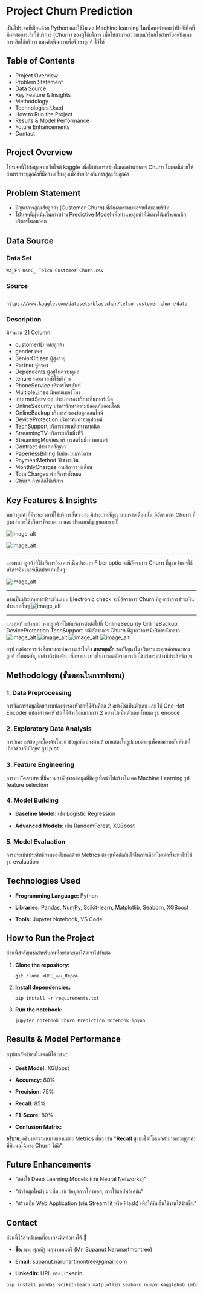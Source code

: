 # Project Churn Prediction 

เป็นโปรเจคที่เขียนด้วย Python และใช้โมเดล Machine learning ในเพื่อหาคำตอบว่าปัจจัยใดที่มีผลต่อการเลิกใช้บริการ (Churn) ของผู้ใช้บรืการ เพื่อให้สามารถวางแผนวิธีแก้ไขสำหรับลดปัญหาการเลิกใช้บริการ และดำเนินการเพื่อรักษาลูกค้าไว้ได้


## Table of Contents
* Project Overview
* Problem Statement
* Data Source
* Key Feature & Insights
* Methodology
* Technologies Used
* How to Run the Project
* Results & Model Performance
* Future Enhancements
* Contact 

## Project Overview
โปรเจคนี้ใช้ข้อมูลจากเว็บไซต์ kaggle เพื่อใช้ทำการสร้างโมเดลทำนายการ Churn โมเดลนี้ช่วยให้สามารถระบุลูกค้าที่มีความเสี่ยงสูงเพื่อช่วยป้องกันการสูญเสียลูกค้า

## Problem Statement
* ปัญหาการสูญเสียลูกค้า (Customer Churn) ที่ส่งผลกระทบต่อรายได้ของบริษัท
* โปรเจคนี้มุ่งเน้นในการสร้าง Predictive Model เพื่อทำนายลูกค้าที่มีแนวโน้มที่จะยกเลิกบริการในอนาคต

## Data Source

### Data Set 
```bash
WA_Fn-UseC_-Telco-Customer-Churn.csv
```


### Source

```bash

https://www.kaggle.com/datasets/blastchar/telco-customer-churn/data

```
### Description 
มีจำนวน 21 Column
* customerID  รหัสลูกค้า
* gender เพศ
* SeniorCitizen ผู้สูงอายุ
* Partner คู่ครอง
* Dependents ผู้อยู่ในความดูแล
* tenure ระยะเวลาที่ใช้บริการ
* PhoneService บริการโทรศัพท์
* MultipleLines มีหลายเบอร์โทร
* InternetService ประเภทของบริการอินเทอร์เน็ต
* OnlineSecurity บริการรักษาความปลอดภัยออนไลน์
* OnlineBackup บริการสำรองข้อมูลออนไลน์
* DeviceProtection บริการคุ้มครองอุปกรณ์
* TechSupport บริการช่วยเหลือทางเทคนิค
* StreamingTV บริการสตรีมมิ่งทีวี
* StreamingMovies บริการสตรีมมิ่งภาพยนตร์
* Contract ประเภทสัญญา
* PaperlessBilling รับบิลแบบกระดาษ
* PaymentMethod วิธีชำระเงิน
* MonthlyCharges ค่าบริการรายเดือน
* TotalCharges ค่าบริการทั้งหมด
* Churn การเลิกใช้บริการ

## Key Features & Insights

พบว่าลูกค้าที่มีระยะเวลาที่ใช้บริการสั้นๆ และ มีประเภทสัญญาแบบรายเดือนนั้น มีอัตราการ Churn ที่สูงกว่าการใช้บริการที่ระยะยาว และ ประเภทสัญญาแบบรายปี

![image_alt](https://github.com/Alanno25/Project-Churn-prediction/blob/2971766ce4764ddf2bfda496f038f5328d999437/tenure%20churn.png)

![image_alt](https://github.com/Alanno25/Project-Churn-prediction/blob/908ac5dd568e85eeb3e518104442876c85b37f50/contract%20Churn.png)

---

และพบว่าลูกค้าที่ใช้บริการอินเตอร์เน็ตประเภท Fiber optic จะมีอัตราการ Churn ที่สูงกว่าการใช้บริการอินเตอร์เน็ตประเภทอื่นๆ

![image_alt](https://github.com/Alanno25/Project-Churn-prediction/blob/d4cdf845b2d9243fac286bef1e365081f42f21f6/Internet%20service%20Churn.png)

---
หากเป็นประเภทการชำระเงินแบบ Electronic check จะมีอัตราการ Churn ที่สูงกว่าการชำระเงินประเภทอื่นๆ
![image_alt](https://github.com/Alanno25/Project-Churn-prediction/blob/bd553eac3fb885ecf4d69986b4f2fde8a649bba3/payment%20method%20Churn.png)

---

และสุดท้ายยังพบว่าหากลูกค้าที่ไม่มีบริการดังต่อไปนี้ OnlineSecurity  OnlineBackup DeviceProtection TechSupport จะมีอัตราการ Churn ที่สูงกว่าการมีบริการดังกล่าว
![image_alt](https://github.com/Alanno25/Project-Churn-prediction/blob/76ed70e98fa7011dfb0103d7c292ea47b0a3c0db/online%20sec%20Churn.png)
![image_alt](https://github.com/Alanno25/Project-Churn-prediction/blob/3cf72d3641705412579d4cca193a8a9e7c633c3f/Online%20backup%20Churn.png)
![image_alt](https://github.com/Alanno25/Project-Churn-prediction/blob/54462b6ea059ffc6bcd992dcb0dc90013a5c9f97/Device%20protect%20Churn.png)
![image_alt](https://github.com/Alanno25/Project-Churn-prediction/blob/6e6c88c4e91dfae825bd4bf1abea1b2608fe3143/Tech%20support%20Churn.png)


สรุป องค์กรควรเร่งศึกษาและทำความเข้าใจถึง **สาเหตุหลัก** ของปัญหาในบริการและคุณลักษณะของลูกค้าทั้งหมดที่ถูกกล่าวถึงข้างต้น เพื่อหาแนวทางในการลดอัตราการเลิกใช้บริการอย่างมีประสิทธิภาพ
## Methodology (ขั้นตอนในการทำงาน)

### 1. Data Preprocessing
การจัดการข้อมูลโดยการแปลงค่าของหัวข้อที่มีตัวเลือก 2 อย่างให้เป็นตัวเลข และ ใช้ One Hot Encoder แปลงค่าของหัวข้อที่มีตัวเลือกมากกว่า 2 อย่างให้เป็นตัวเลขทั้งหมด
รูป encode

### 2. Exploratory Data Analysis 
การวิเคราะห์ข้อมูลเบื้องต้นโดยนำข้อมูลที่แปลงค่าแล้วมาแสดงในรูปแบบต่างๆเพื่อหาความสัมพันธ์ที่เกี่ยวข้องกับปัญหา
รูป plot


### 3. Feature Engineering 
การหา Feature ที่มีความสำคัญจากข้อมูลที่มีอยู่เพื่อนำไปสร้างโมเดล Machine Learning
รูป feature selection 

### 4. Model Building
-   **Baseline Model:** เช่น Logistic Regression
    
-   **Advanced Models:** เช่น RandomForest, XGBoost

### 5. Model Evaluation
การประเมินประสิทธิภาพของโมเดลด้วย Metrics ต่างๆเพื่อตัดสินใจในการเลือกโมเดลที่จะนำไปใช้
รูป evaluation

## Technologies Used

-   **Programming Language:** Python
    
-   **Libraries:** Pandas, NumPy, Scikit-learn, Matplotlib, Seaborn, XGBoost
    
-   **Tools:** Jupyter Notebook, VS Code


## **How to Run the Project**

ส่วนนี้สำคัญมากสำหรับคนที่อยากจะเอาโค้ดเราไปรันต่อ

1.  **Clone the repository:**
    ```
    git clone <URL_ของ_Repo>
    
    ```
    
2.  **Install dependencies:**
    ```
    pip install -r requirements.txt
    
    ```
    
3.  **Run the notebook:**
    ```
    jupyter notebook Churn_Prediction_Notebook.ipynb
    
    ```
## **Results & Model Performance**

สรุปผลลัพธ์ของโมเดลที่ได้ 📊📈

-   **Best Model:** XGBoost
    
-   **Accuracy:** 80%
    
-   **Precision:** 75%
    
-   **Recall:** 85%
    
-   **F1-Score:** 80%
    
-   **Confusion Matrix:**
    

**อธิบาย:** อธิบายความหมายของแต่ละ Metrics สั้นๆ เช่น "**Recall** สูงบ่งชี้ว่าโมเดลสามารถระบุลูกค้าที่มีแนวโน้มจะ Churn ได้ดี"


## Future Enhancements

-   "ลองใช้ Deep Learning Models (เช่น Neural Networks)"
    
-   "นำข้อมูลใหม่ๆ มาเพิ่ม เช่น ข้อมูลการโทรออก, การใช้แอปพลิเคชัน"
    
-   "สร้างเป็น Web Application (เช่น Stream lit หรือ Flask) เพื่อให้ทีมอื่นใช้งานได้ง่ายขึ้น"

## Contact

ส่วนนี้ไว้สำหรับคนที่อยากจะติดต่อเราได้ 📩

-   **ชื่อ:** นาย ศุภณัฐ นฤนาทมนตรี  (Mr. Supanut Narunartmontree)
    
-   **Email:** supanut.narunartmontree@gmail.com
    
-   **LinkedIn:** URL ของ LinkedIn

```bash
pip install pandas scikit-learn matplotlib seaborn numpy kagglehub imbalanced-learn xgboost
```
